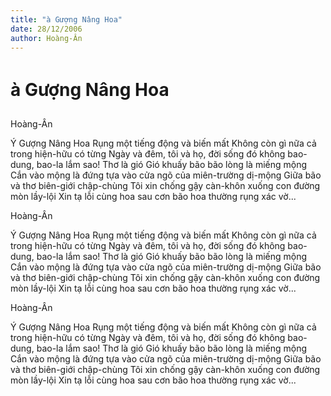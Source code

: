 ```yaml
---
title: "à Gượng Nâng Hoa"
date: 28/12/2006
author: Hoàng-Ân
---
```


# à Gượng Nâng Hoa

Hoàng-Ân

Ý Gượng Nâng Hoa
      Rụng một tiếng động
      và biến mất
      Không còn gì nữa cả
             trong hiện-hữu có từng
Ngày và đêm, tôi và họ, đời sống đó
             không bao-dung, bao-la lắm sao!
      Thơ là gió
      Gió khuấy bão
             bão lòng là miếng mộng
      Cắn vào mộng
             là đứng tựa vào cửa ngõ
                   của miên-trường dị-mộng
Giữa bão và thơ
biên-giới chập-chùng
Tôi xin chống gậy càn-khôn
xuống con đường mòn lầy-lội
Xin tạ lỗi cùng hoa
      sau cơn bão
      hoa thường rụng
                    xác vờ...

Hoàng-Ân

Ý Gượng Nâng Hoa
      Rụng một tiếng động
      và biến mất
      Không còn gì nữa cả
             trong hiện-hữu có từng
Ngày và đêm, tôi và họ, đời sống đó
             không bao-dung, bao-la lắm sao!
      Thơ là gió
      Gió khuấy bão
             bão lòng là miếng mộng
      Cắn vào mộng
             là đứng tựa vào cửa ngõ
                   của miên-trường dị-mộng
Giữa bão và thơ
biên-giới chập-chùng
Tôi xin chống gậy càn-khôn
xuống con đường mòn lầy-lội
Xin tạ lỗi cùng hoa
      sau cơn bão
      hoa thường rụng
                    xác vờ...

Hoàng-Ân

Ý Gượng Nâng Hoa
      Rụng một tiếng động
      và biến mất
      Không còn gì nữa cả
             trong hiện-hữu có từng
Ngày và đêm, tôi và họ, đời sống đó
             không bao-dung, bao-la lắm sao!
      Thơ là gió
      Gió khuấy bão
             bão lòng là miếng mộng
      Cắn vào mộng
             là đứng tựa vào cửa ngõ
                   của miên-trường dị-mộng
Giữa bão và thơ
biên-giới chập-chùng
Tôi xin chống gậy càn-khôn
xuống con đường mòn lầy-lội
Xin tạ lỗi cùng hoa
      sau cơn bão
      hoa thường rụng
                    xác vờ...
